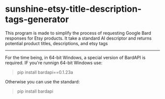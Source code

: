 # sunshine-etsy-title-description-tags-generator
This program is made to simplify the process of requesting Google Bard responses for Etsy products. It take a standard AI descriptor and returns potential product titles, descriptions, and etsy tags

---------------------------------------------------------

For the time being, in 64-bit Windows, a special version of BardAPI is required. IF you're runnign 64-bit Windows use: 
>pip install bardapi==0.1.23a

Otherwise you can use the standard:
>pip install bardapi

